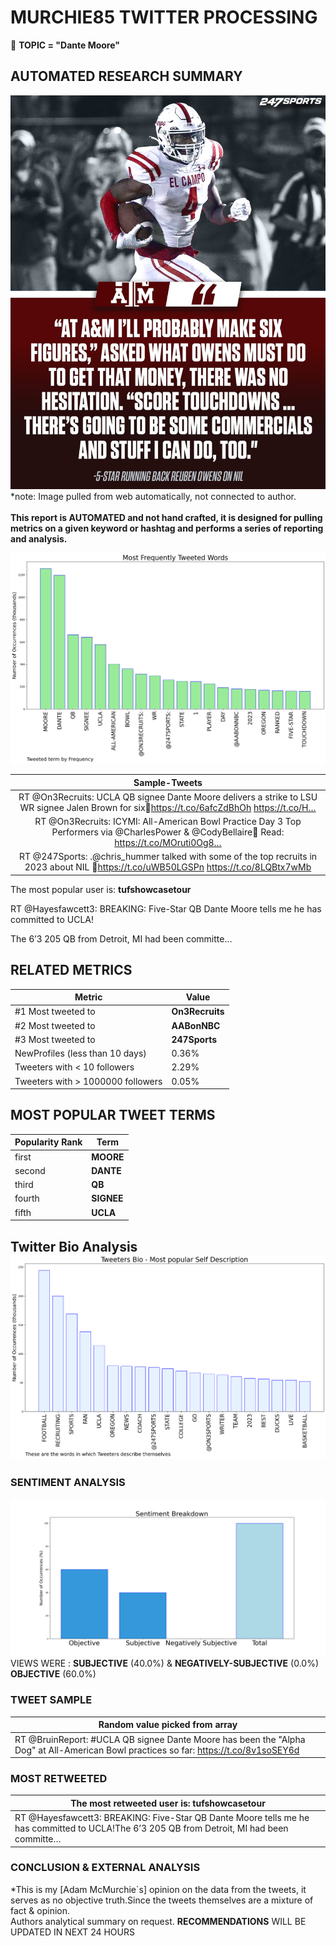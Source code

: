 # MURCHIE85 TWITTER PROCESSING 
&#x1F34E; **TOPIC = "Dante Moore"**

## AUTOMATED RESEARCH SUMMARY

![image](assets/2023-01-07hashtagImage.png)*note: Image pulled from web automatically, not connected to author.
<br></br>
<b> This report is AUTOMATED and not hand crafted, it is designed for pulling metrics on a given keyword or hashtag and performs a series of reporting and analysis.</b>



![image](assets/2023-01-07TWEETS.png)



|                **Sample-Tweets**        |
| :-------------: |
| RT @On3Recruits: UCLA QB signee Dante Moore delivers a strike to LSU WR signee Jalen Brown for six🎯https://t.co/6afcZdBhOh https://t.co/H… |
| RT @On3Recruits: ICYMI: All-American Bowl Practice Day 3 Top Performers via @CharlesPower &amp; @CodyBellaire💪 Read: https://t.co/MOruti0Og8… |
| RT @247Sports: .@chris_hummer talked with some of the top recruits in 2023 about NIL 👀https://t.co/uWB50LGSPn https://t.co/8LQBtx7wMb |

The most popular user is: **tufshowcasetour**
<div class="alert alert-block alert-danger"> RT @Hayesfawcett3: BREAKING: Five-Star QB Dante Moore tells me he has committed to UCLA!

The 6’3 205 QB from Detroit, MI had been committe…</div>

## RELATED METRICS<br>
| Metric | Value |
| ------------- | ------------- |
| #1 Most tweeted to  | **On3Recruits** |
| #2 Most tweeted to  | **AABonNBC** |
| #3 Most tweeted to  | **247Sports** |
| NewProfiles (less than 10 days) | 0.36%  |
| Tweeters with < 10 followers  | 2.29%|
| Tweeters with > 1000000 followers  | 0.05%  |



## MOST POPULAR TWEET TERMS 


| Popularity Rank  | Term |
| ------------- | ------------- |
| first  | **MOORE**  |
| second  | **DANTE**  |
| third  | **QB** |
| fourth  | **SIGNEE**  |
| fifth  | **UCLA**  |


## Twitter Bio Analysis![image](assets/2023-01-07BIO.png)
### SENTIMENT ANALYSIS
![image](assets/2023-01-07sentiment.png)
VIEWS WERE : **SUBJECTIVE**  (40.0%) & **NEGATIVELY-SUBJECTIVE** (0.0%) **OBJECTIVE** (60.0%)

### TWEET SAMPLE 
| Random value picked from array |
| ------------- |
|RT @BruinReport: #UCLA QB signee Dante Moore has been the "Alpha Dog" at All-American Bowl practices so far: https://t.co/8v1soSEY6d |

### MOST RETWEETED 

| The most retweeted user is: **tufshowcasetour**  |
| ------------- |
| RT @Hayesfawcett3: BREAKING: Five-Star QB Dante Moore tells me he has committed to UCLA!The 6’3 205 QB from Detroit, MI had been committe… |

### CONCLUSION & EXTERNAL ANALYSIS

*This is my [Adam McMurchie`s] opinion on the data from the tweets, it serves as no objective truth.Since the tweets themselves are a mixture of fact & opinion.<br>
Authors analytical summary on request.
**RECOMMENDATIONS** WILL BE UPDATED IN NEXT  24 HOURS <br>